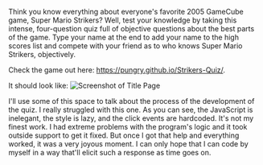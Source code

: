 Think you know everything about everyone's favorite 2005 GameCube game, Super Mario Strikers? Well, test your knowledge by taking this intense, four-question quiz full of objective questions about the best parts of the game. Type your name at the end to add your name to the high scores list and compete with your friend as to who knows Super Mario Strikers, objectively.

Check the game out here: https://pungry.github.io/Strikers-Quiz/.

It should look like: ![Screenshot of Title Page](https://imgur.com/5iu3Cl9)

I'll use some of this space to talk about the process of the development of the quiz. I really struggled with this one. As you can see, the JavaScript is inelegant, the style is lazy, and the click events are hardcoded. It's not my finest work. I had extreme problems with the program's logic and it took outside support to get it fixed. But once I got that help and everything worked, it was a very joyous moment. I can only hope that I can code by myself in a way that'll elicit such a response as time goes on.